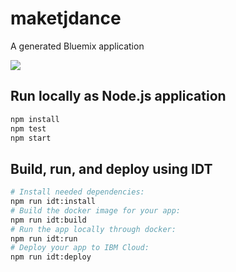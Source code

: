 # maketjdance
A generated Bluemix application

[![](https://img.shields.io/badge/bluemix-powered-blue.svg)](https://bluemix.net)

## Run locally as Node.js application

```bash
npm install
npm test
npm start
```

## Build, run, and deploy using IDT

```bash
# Install needed dependencies:
npm run idt:install
# Build the docker image for your app:
npm run idt:build
# Run the app locally through docker:
npm run idt:run
# Deploy your app to IBM Cloud:
npm run idt:deploy
```
